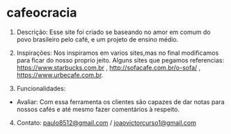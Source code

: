 # cafeocracia

1. Descrição: Esse site foi criado se baseando no amor em comum do povo brasileiro pelo café, e um projeto de ensino médio.

2. Inspirações: Nos inspiramos em varios sites,mas no final modificamos para ficar do nosso proprio jeito. Alguns sites que pegamos referencias:
https://www.starbucks.com.br , http://sofacafe.com.br/o-sofa/ , https://www.urbecafe.com.br.

3. Funcionalidades: 

- Avaliar: Com essa ferramenta os clientes são capazes de dar notas para nossos cafés e até mesmo fazer comentários à respeito.

4. Contato: paulo8512@gmail.com / joaovictorcurso1@gmail.com
